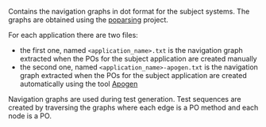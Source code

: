 Contains the navigation graphs in dot format for the subject systems. The graphs are obtained using the [poparsing](https://github.com/matteobiagiola/FSE19-submission-material-DIG/tree/master/poparsing) project.

For each application there are two files:
- the first one, named `<application_name>.txt` is the navigation graph extracted when the POs for the subject application are created manually
- the second one, named `<application_name>-apogen.txt` is the navigation graph extracted when the POs for the subject application are created automatically using the tool [Apogen](https://github.com/tsigalko18/apogen)

Navigation graphs are used during test generation. Test sequences are created by traversing the graphs where each edge is a PO method and each node is a PO.
